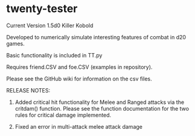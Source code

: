 # twenty-tester
Current Version 1.5d0 Killer Kobold

Developed to numerically simulate interesting features of combat in d20 games.

Basic functionality is included in TT.py

Requires friend.CSV and foe.CSV (examples in repository). 

Please see the GitHub wiki for information on the csv files.

RELEASE NOTES:

1.  Added critical hit functionality for Melee and Ranged attacks via the critdam() function.  Please see the function documentation for the two rules for critical damage implemented.

2.  Fixed an error in multi-attack melee attack damage
